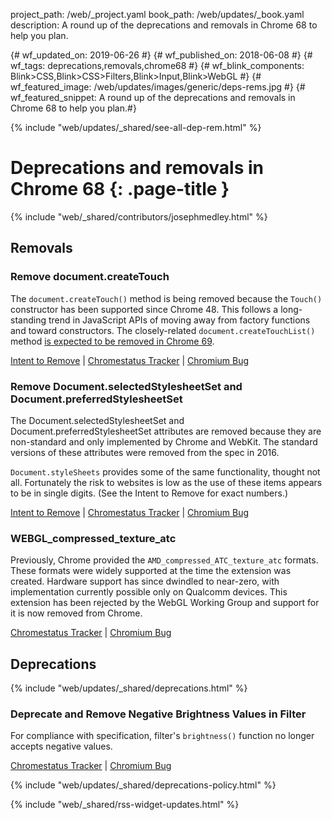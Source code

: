 project_path: /web/_project.yaml
book_path: /web/updates/_book.yaml
description: A round up of the deprecations and removals in Chrome 68 to help you plan.

{# wf_updated_on: 2019-06-26 #}
{# wf_published_on: 2018-06-08 #}
{# wf_tags: deprecations,removals,chrome68 #}
{# wf_blink_components: Blink>CSS,Blink>CSS>Filters,Blink>Input,Blink>WebGL #}
{# wf_featured_image: /web/updates/images/generic/deps-rems.jpg #}
{# wf_featured_snippet: A round up of the deprecations and removals in Chrome 68 to help you plan.#}

{% include "web/updates/_shared/see-all-dep-rem.html" %}

# Deprecations and removals in Chrome 68 {: .page-title }

{% include "web/_shared/contributors/josephmedley.html" %}

## Removals

### Remove document.createTouch

The `document.createTouch()` method is being removed because the `Touch()`
constructor has been supported since Chrome 48. This follows a long-standing
trend in JavaScript APIs of moving away from factory functions and toward
constructors. The closely-related `document.createTouchList()` method [is
expected to be removed in Chrome 69](https://www.chromestatus.com/feature/5185332291043328).

[Intent to Remove]() &#124;
[Chromestatus Tracker](https://www.chromestatus.com/feature/5668612064935936) &#124;
[Chromium Bug]()

### Remove Document.selectedStylesheetSet and Document.preferredStylesheetSet

The Document.selectedStylesheetSet and Document.preferredStylesheetSet
attributes are removed because they are non-standard and only implemented by
Chrome and WebKit. The standard versions of these attributes were removed from
the spec in 2016.

`Document.styleSheets` provides some of the same functionality, thought not
all. Fortunately the risk to websites is low as the use of these items appears
to be in single digits. (See the Intent to Remove for exact numbers.)

[Intent to Remove](https://groups.google.com/a/chromium.org/d/topic/blink-dev/w1Bv7YZxAco/discussion) &#124;
[Chromestatus Tracker](https://www.chromestatus.com/feature/6452340664041472) &#124;
[Chromium Bug](https://bugs.chromium.org/p/chromium/issues/detail?id=690609)

### WEBGL_compressed_texture_atc

Previously, Chrome provided the `AMD_compressed_ATC_texture_atc` formats. These
formats were widely supported at the time the extension was created. Hardware
support has since dwindled to near-zero, with implementation currently possible
only on Qualcomm devices. This extension has been rejected by the WebGL Working
Group and support for it is now removed from Chrome.

[Chromestatus Tracker](https://www.chromestatus.com/feature/5253912718213120) &#124;
[Chromium Bug](https://bugs.chromium.org/p/chromium/issues/detail?id=845288)

## Deprecations

{% include "web/updates/_shared/deprecations.html" %}

### Deprecate and Remove Negative Brightness Values in Filter

For compliance with specification, filter's `brightness()` function no longer
accepts negative values.

[Chromestatus Tracker](https://www.chromestatus.com/feature/5708036203085824) &#124;
[Chromium Bug](https://bugs.chromium.org/p/chromium/issues/detail?id=776208)

{% include "web/updates/_shared/deprecations-policy.html" %}

{% include "web/_shared/rss-widget-updates.html" %}


